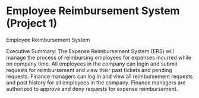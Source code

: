 # Employee Reimbursement System (Project 1)
Employee Reimbursement System

Executive Summary:
The Expense Reimbursement System (ERS) will manage the process of reimbursing employees for expenses incurred while on company time. All
employees in the company can login and submit requests for reimbursement and view their past tickets and pending requests. Finance managers
can log in and view all reimbursement requests and past history for all employees in the company. Finance managers are authorized to
approve and deny requests for expense reimbursement.

